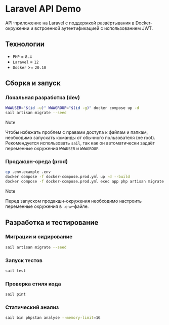 # Laravel API Demo

API-приложение на Laravel с поддержкой развёртывания в Docker-окружении и встроенной аутентификацией с использованием JWT.

## Технологии

- `PHP` = `8.4`
- `Laravel` = `12`
- `Docker` >= `20.10`

## Сборка и запуск

### Локальная разработка (dev)

```bash
WWWUSER="$(id -u)" WWWGROUP="$(id -g)" docker compose up -d
sail artisan migrate --seed
```

> [!NOTE]
> Чтобы избежать проблем с правами доступа к файлам и папкам, необходимо запускать команды от обычного пользователя (не root).<br>
> Рекомендуется использовать `sail`, так как он автоматически задаёт переменные окружения `WWWUSER` и `WWWGROUP`.

### Продакшн-среда (prod)

```bash
cp .env.example .env
docker compose -f docker-compose.prod.yml up -d --build
docker compose -f docker-compose.prod.yml exec app php artisan migrate
```

> [!NOTE]
> Перед запуском продакшн-окружения необходимо настроить переменные окружения в `.env`-файле.

## Разработка и тестирование

### Миграции и сидирование

```bash
sail artisan migrate --seed
```

### Запуск тестов

```bash
sail test
```

### Проверка стиля кода

```bash
sail pint
```

### Статический анализ

```bash
sail bin phpstan analyse --memory-limit=1G
```
